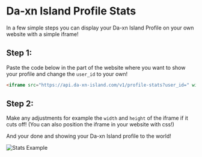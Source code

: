 # Da-xn Island Profile Stats

In a few simple steps you can display your Da-xn Island Profile on your own website with a simple iframe!

## Step 1:

Paste the code below in the part of the website where you want to show your profile and change the `user_id` to your own!

```html
<iframe src="https://api.da-xn-island.com/v1/profile-stats?user_id=" width="400" height="400" frameborder="0">
```

## Step 2:

Make any adjustments for example the `width` and `height` of the iframe if it cuts off!
(You can also position the iframe in your website with css!)

And your done and showing your Da-xn Island profile to the world!

![Stats Example](https://cdn.discordapp.com/attachments/801201151126667324/817087518545543188/unknown.png)
